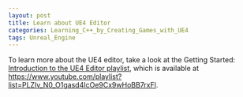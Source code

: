 ```yaml
---
layout: post
title: Learn about UE4 Editor
categories: Learning_C++_by_Creating_Games_with_UE4
tags: Unreal_Engine
---
```


To learn more about the UE4 editor, take a look at the Getting Started: [Introduction to the UE4 Editor playlist](https://www.youtube.com/playlist?list=PLZlv_N0_O1gasd4IcOe9Cx9wHoBB7rxFl), which is available at https://www.youtube.com/playlist?list=PLZlv_N0_O1gasd4IcOe9Cx9wHoBB7rxFl.
